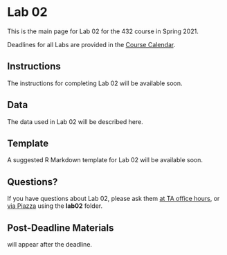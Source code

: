 # Lab 02 

This is the main page for Lab 02 for the 432 course in Spring 2021.

Deadlines for all Labs are provided in the [Course Calendar](https://thomaselove.github.io/432/calendar.html).

## Instructions

The instructions for completing Lab 02 will be available soon.

## Data

The data used in Lab 02 will be described here.

## Template

A suggested R Markdown template for Lab 02 will be available soon.

## Questions?

If you have questions about Lab 02, please ask them [at TA office hours](https://thomaselove.github.io/432/contact.html), or [via Piazza](https://piazza.com/case/spring2021/pqhs432) using the **lab02** folder.

## Post-Deadline Materials

will appear after the deadline.
